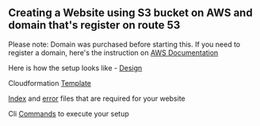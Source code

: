 ## Creating a Website using S3 bucket on AWS and domain that's register on route 53


Please note: Domain was purchased before starting this. If you need to register a domain, here's the instruction on [AWS Documentation](https://docs.aws.amazon.com/Route53/latest/DeveloperGuide/domain-register.html)

Here is how the setup looks like - [Design](https://github.com/gsidhu13/Projects/blob/d3825147780f757a5bbe5437ce67c74cb0c54cfa/WebsiteUsingS3&Route53/setup_pic.png)

Cloudformation [Template](https://github.com/gsidhu13/Projects/blob/23271ec5bb9f5ac00c2b86c894fd4d8e6d97ae0a/WebsiteUsingS3&Route53/website.yaml) 

[Index](https://github.com/gsidhu13/Projects/blob/47373010cc05f0752b6a4512b79de1c6927708fb/WebsiteUsingS3&Route53/index.html) and [error](https://github.com/gsidhu13/Projects/blob/d3f515eb58e9d849f3dd735b78b4a44e03923410/WebsiteUsingS3&Route53/error.html) files that are required for your website

Cli [Commands](WebsiteUsingS3&Route53/Cli_commands.md) to execute your setup
